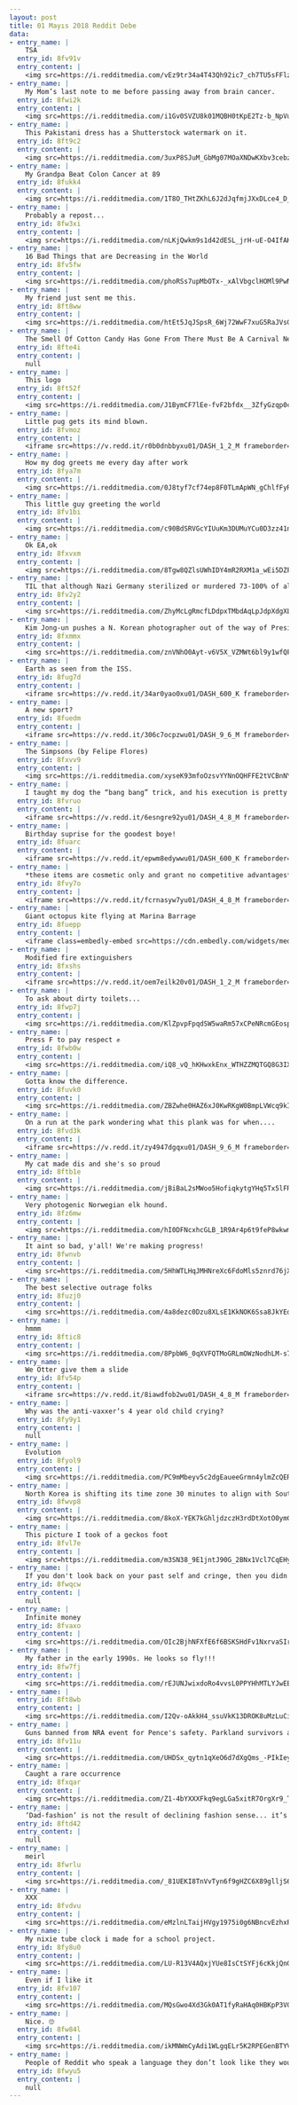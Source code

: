```yaml
---
layout: post
title: 01 Mayıs 2018 Reddit Debe
data:
- entry_name: |
    TSA
  entry_id: 8fv91v
  entry_content: |
    <img src=https://i.redditmedia.com/vEz9tr34a4T43Qh92ic7_ch7TU5sFFlzVSPOE-Dqqjk.jpg?s=bc73a5590b28eca42f5d471488398980 frameborder=0>
- entry_name: |
    My Mom’s last note to me before passing away from brain cancer.
  entry_id: 8fwi2k
  entry_content: |
    <img src=https://i.redditmedia.com/i1Gv0SVZU8k01MQBH0tKpE2Tz-b_NpVuR7dtRZTZEMM.jpg?s=b050b8fd1ca5547732a832592a0adf00 frameborder=0>
- entry_name: |
    This Pakistani dress has a Shutterstock watermark on it.
  entry_id: 8ft9c2
  entry_content: |
    <img src=https://i.redditmedia.com/3uxP8SJuM_GbMg07MOaXNDwKXbv3cebzaBzo5dkSxOM.jpg?s=b2d509e3fa6ac30ad233e68c59683089 frameborder=0>
- entry_name: |
    My Grandpa Beat Colon Cancer at 89
  entry_id: 8fukk4
  entry_content: |
    <img src=https://i.redditmedia.com/1T8O_THtZKhL6J2dJqfmjJXxDLce4_D_OBfB1mRBbtI.jpg?s=92939fcfbc7feb4c6b0d4374abfe5d5f frameborder=0>
- entry_name: |
    Probably a repost...
  entry_id: 8fw3xi
  entry_content: |
    <img src=https://i.redditmedia.com/nLKjQwkm9s1d42dESL_jrH-uE-O4IfAKB4WlV3PTi8Q.jpg?s=53978316167cffd93b8d1612d44ffc09 frameborder=0>
- entry_name: |
    16 Bad Things that are Decreasing in the World
  entry_id: 8fv5fw
  entry_content: |
    <img src=https://i.redditmedia.com/phoRSs7upMbOTx-_xAlVbgclHOMl9PwNyZ3JUPVXfFs.jpg?s=98a0895029fda0c8d7748dff93dd96c0 frameborder=0>
- entry_name: |
    My friend just sent me this.
  entry_id: 8ft8ww
  entry_content: |
    <img src=https://i.redditmedia.com/htEt5JqJSpsR_6Wj72WwF7xuG5RaJVsGkG1Qx47Q0UQ.jpg?s=ff72339767ac01d6de91f9c9899a13a5 frameborder=0>
- entry_name: |
    The Smell Of Cotton Candy Has Gone From There Must Be A Carnival Nearby to Who's The Douche Who's Vaping?.
  entry_id: 8fte4i
  entry_content: |
    null
- entry_name: |
    This logo
  entry_id: 8ft52f
  entry_content: |
    <img src=https://i.redditmedia.com/J1BymCF7lEe-fvF2bfdx__3ZfyGzqp0cWSE7fBCkcFM.jpg?s=813c46484e4ba612ce2f79b9d896e506 frameborder=0>
- entry_name: |
    Little pug gets its mind blown.
  entry_id: 8fvmoz
  entry_content: |
    <iframe src=https://v.redd.it/r0b0dnbbyxu01/DASH_1_2_M frameborder=0></iframe>
- entry_name: |
    How my dog greets me every day after work
  entry_id: 8fya7m
  entry_content: |
    <img src=https://i.redditmedia.com/0J8tyf7cf74ep8F0TLmApWN_gChlfFyR_JtJIf2f5HM.jpg?s=16814adff83f60d0ef86e728b73f2dfb frameborder=0>
- entry_name: |
    This little guy greeting the world
  entry_id: 8fv1bi
  entry_content: |
    <img src=https://i.redditmedia.com/c90BdSRVGcYIUuKm3DUMuYCu0D3zz41n5N45wcgUirw.jpg?s=acaa9fa5b8539123b8574ac43d40126e frameborder=0>
- entry_name: |
    Ok EA,ok
  entry_id: 8fxvxm
  entry_content: |
    <img src=https://i.redditmedia.com/8Tgw8QZlsUWhIDY4mR2RXM1a_wEi5DZF-ExkXqyOOuc.png?s=77a3eafe4ba32b47175155b5547d2bdd frameborder=0>
- entry_name: |
    TIL that although Nazi Germany sterilized or murdered 73-100% of all schizophrenics in Germany (about 220K-269K people), there were no long-term effects on subsequent rates of schizophrenia in Germany. In fact, post WWII rates were unexpectedly high.
  entry_id: 8fv2y2
  entry_content: |
    <img src=https://i.redditmedia.com/ZhyMcLgRmcfLDdpxTMbdAqLpJdpXdgXLYank-HJqGKE.jpg?s=b23e9faf66c846f52b85e936afd209e7 frameborder=0>
- entry_name: |
    Kim Jong-un pushes a N. Korean photographer out of the way of President Moon.
  entry_id: 8fxmmx
  entry_content: |
    <img src=https://i.redditmedia.com/znVNhO0Ayt-v6V5X_VZMWt6bl9y1wfQFzf4_sAMcODg.gif?fm=jpg&s=aa33614d19354048fd634448c8be2dee frameborder=0>
- entry_name: |
    Earth as seen from the ISS.
  entry_id: 8fug7d
  entry_content: |
    <iframe src=https://v.redd.it/34ar0yao0xu01/DASH_600_K frameborder=0></iframe>
- entry_name: |
    A new sport?
  entry_id: 8fuedm
  entry_content: |
    <iframe src=https://v.redd.it/306c7ocpzwu01/DASH_9_6_M frameborder=0></iframe>
- entry_name: |
    The Simpsons (by Felipe Flores)
  entry_id: 8fxvv9
  entry_content: |
    <img src=https://i.redditmedia.com/xyseK93mfoOzsvYYNnOQHFFE2tVCBnNYo1IZK3xGEWg.jpg?s=62a5c42a4e988125d079160a35ad144f frameborder=0>
- entry_name: |
    I taught my dog the “bang bang” trick, and his execution is pretty adorable.
  entry_id: 8fvruo
  entry_content: |
    <iframe src=https://v.redd.it/6esngre92yu01/DASH_4_8_M frameborder=0></iframe>
- entry_name: |
    Birthday suprise for the goodest boye!
  entry_id: 8fuarc
  entry_content: |
    <iframe src=https://v.redd.it/epwm8edywwu01/DASH_600_K frameborder=0></iframe>
- entry_name: |
    *these items are cosmetic only and grant no competitive advantages*
  entry_id: 8fvy7o
  entry_content: |
    <iframe src=https://v.redd.it/fcrnasyw7yu01/DASH_4_8_M frameborder=0></iframe>
- entry_name: |
    Giant octopus kite flying at Marina Barrage
  entry_id: 8fuepp
  entry_content: |
    <iframe class=embedly-embed src=https://cdn.embedly.com/widgets/media.html?src=https%3A%2F%2Fgfycat.com%2Fifr%2FLateSeparateAsianwaterbuffalo&url=https%3A%2F%2Fgfycat.com%2Fgifs%2Fdetail%2FLateSeparateAsianwaterbuffalo&image=https%3A%2F%2Fthumbs.gfycat.com%2FLateSeparateAsianwaterbuffalo-size_restricted.gif&key=2aa3c4d5f3de4f5b9120b660ad850dc9&type=text%2Fhtml&schema=gfycat width=600 height=338 scrolling=no frameborder=0 allowfullscreen></iframe>
- entry_name: |
    Modified fire extinguishers
  entry_id: 8fxshs
  entry_content: |
    <iframe src=https://v.redd.it/oem7eilk20v01/DASH_1_2_M frameborder=0></iframe>
- entry_name: |
    To ask about dirty toilets...
  entry_id: 8fwp7j
  entry_content: |
    <img src=https://i.redditmedia.com/KlZpvpFpqdSW5waRm57xCPeNRcmGEospdMJNTM63WNo.png?s=f7a45ef32f4ad028f3282dc1ec39ffc5 frameborder=0>
- entry_name: |
    Press F to pay respect ✊
  entry_id: 8fwb0w
  entry_content: |
    <img src=https://i.redditmedia.com/iQ8_vQ_hKHwxkEnx_WTHZZMQTGQ8G3IXZYc47Vq2nFM.jpg?s=ec4d2266aed6a552e0ce053c7478bd81 frameborder=0>
- entry_name: |
    Gotta know the difference.
  entry_id: 8fuvk0
  entry_content: |
    <img src=https://i.redditmedia.com/ZBZwhe0HAZ6xJ0KwRKgW0BmpLVWcq9kITf4NHSjnnR4.jpg?s=b9b6ef7fc16729d1b64cebb6f5e129eb frameborder=0>
- entry_name: |
    On a run at the park wondering what this plank was for when....
  entry_id: 8fvd3k
  entry_content: |
    <iframe src=https://v.redd.it/zy4947dgqxu01/DASH_9_6_M frameborder=0></iframe>
- entry_name: |
    My cat made dis and she's so proud
  entry_id: 8ftb1e
  entry_content: |
    <img src=https://i.redditmedia.com/jBiBaL2sMWoo5HofiqkytgYHq5Tx5lFR6EfEPIcuxgk.jpg?s=93b10c2113aa90150e878a005396d58a frameborder=0>
- entry_name: |
    Very photogenic Norwegian elk hound.
  entry_id: 8fz6mw
  entry_content: |
    <img src=https://i.redditmedia.com/hI0DFNcxhcGLB_1R9Ar4p6t9feP8wkwmMfuWeiDqXOQ.jpg?s=e1e5cb1dddb2089bfc546a89e49c2e71 frameborder=0>
- entry_name: |
    It aint so bad, y'all! We're making progress!
  entry_id: 8fwnvb
  entry_content: |
    <img src=https://i.redditmedia.com/5HhWTLHqJMHNreXc6FdoMls5znrd76jXUyLsuWQc_Y4.jpg?s=cdba479d8416fdae8ee72535f49f8aab frameborder=0>
- entry_name: |
    The best selective outrage folks
  entry_id: 8fuzj0
  entry_content: |
    <img src=https://i.redditmedia.com/4a8dezc0Dzu8XLsE1KkNOK6Ssa8JkYEd3RNTMprJSs4.jpg?s=afe2762d62bec1330659ffbdcaf1abec frameborder=0>
- entry_name: |
    hmmm
  entry_id: 8ftic8
  entry_content: |
    <img src=https://i.redditmedia.com/8PpbW6_0qXVFQTMoGRLmOWzNodhLM-s7YACMDTg6LOo.jpg?s=658f6c26e1c3404d2cfab071e1a1d948 frameborder=0>
- entry_name: |
    We Otter give them a slide
  entry_id: 8fv54p
  entry_content: |
    <iframe src=https://v.redd.it/8iawdfob2wu01/DASH_4_8_M frameborder=0></iframe>
- entry_name: |
    Why was the anti-vaxxer‘s 4 year old child crying?
  entry_id: 8fy9y1
  entry_content: |
    null
- entry_name: |
    Evolution
  entry_id: 8fyol9
  entry_content: |
    <img src=https://i.redditmedia.com/PC9mMbeyv5c2dgEaueeGrmn4ylmZcQERKgXvtGvulbo.jpg?s=2b158117aa0a1f755ef0049cda766921 frameborder=0>
- entry_name: |
    North Korea is shifting its time zone 30 minutes to align with South Korea's
  entry_id: 8fwvp8
  entry_content: |
    <img src=https://i.redditmedia.com/8koX-YEK7kGhljdzczH3rdDtXotO0ymCwqBqeyt7euo.jpg?s=3ecd144f9c1b601c03f0283f0d27d85d frameborder=0>
- entry_name: |
    This picture I took of a geckos foot
  entry_id: 8fvl7e
  entry_content: |
    <img src=https://i.redditmedia.com/m3SN38_9E1jntJ90G_2BNx1Vcl7CqEHynUETa9d7D9g.jpg?s=6d1d653d059705a64ca1c79218c21b5c frameborder=0>
- entry_name: |
    If you don't look back on your past self and cringe, then you didn't grow as a person.
  entry_id: 8fwqcw
  entry_content: |
    null
- entry_name: |
    Infinite money
  entry_id: 8fvaxo
  entry_content: |
    <img src=https://i.redditmedia.com/OIc2BjhNFXfE6f6BSKSHdFv1NxrvaSIrREJb6vF4p5I.jpg?s=80814622e37de9d7e96fd94d7d5742ef frameborder=0>
- entry_name: |
    My father in the early 1990s. He looks so fly!!!
  entry_id: 8fw7fj
  entry_content: |
    <img src=https://i.redditmedia.com/rEJUNJwixdoRo4vvsL0PPYHhMTLYJwEECrj8IoBWzrM.jpg?s=6c8009698b0e10adc78e3faf49c98871 frameborder=0>
- entry_name: |
  entry_id: 8ft8wb
  entry_content: |
    <img src=https://i.redditmedia.com/I2Qv-oAkkH4_ssuVkK13DROK8uMzLuCiDRKMSSgIVVY.jpg?s=bda7005ec76dfd25d0ba3026f719ce47 frameborder=0>
- entry_name: |
    Guns banned from NRA event for Pence's safety. Parkland survivors ask, why not for us?
  entry_id: 8fv11u
  entry_content: |
    <img src=https://i.redditmedia.com/UHDSx_qytn1qXeO6d7dXgQms_-PIkIeySU8vrv_wwE0.jpg?s=448c16aa16de09c63de159313546dc92 frameborder=0>
- entry_name: |
    Caught a rare occurrence
  entry_id: 8fxqar
  entry_content: |
    <img src=https://i.redditmedia.com/Z1-4bYXXXFkq9egLGa5xitR7OrgXr9_THnceOnKQWlM.jpg?s=4103a69cb061a1b1ecd884abc6a9fb03 frameborder=0>
- entry_name: |
    ‘Dad-fashion’ is not the result of declining fashion sense... it’s the result of no longer giving a shit about strangers’ opinions.
  entry_id: 8ftd42
  entry_content: |
    null
- entry_name: |
    meirl
  entry_id: 8fwrlu
  entry_content: |
    <img src=https://i.redditmedia.com/_81UEKI8TnVvTyn6f9gHZC6X89glljS6Ia1V3KIzkmY.jpg?s=a9023f45217c896e70ac08d7e553a7f7 frameborder=0>
- entry_name: |
    XXX
  entry_id: 8fvdvu
  entry_content: |
    <img src=https://i.redditmedia.com/eMzlnLTaijHVgy1975i0g6NBncvEzhxPp_z7QWXrLOE.jpg?s=f93c1d73c09a5d44b57b500f676c08bd frameborder=0>
- entry_name: |
    My nixie tube clock i made for a school project.
  entry_id: 8fy8u0
  entry_content: |
    <img src=https://i.redditmedia.com/LU-R13V4AQxjYUe8IsCtSYFj6cKkjQnG0x9zYK2Qhlc.jpg?s=b08073852d2e3c9e2841039dd879661f frameborder=0>
- entry_name: |
    Even if I like it
  entry_id: 8fv107
  entry_content: |
    <img src=https://i.redditmedia.com/MQsGwo4Xd3Gk0AT1fyRaHAq0HBKpP3VCzzob7BJzusI.jpg?s=9ef538712477e4b620ea07e0871374f4 frameborder=0>
- entry_name: |
    Nice. 🙄
  entry_id: 8fw84l
  entry_content: |
    <img src=https://i.redditmedia.com/ikMNWmCyAdi1WLgqELr5K2RPEGenBTYVSBmzmpvNVWE.jpg?s=96fd38204487fb9260e0d3d9dd6e93fd frameborder=0>
- entry_name: |
    People of Reddit who speak a language they don’t look like they would speak, have you ever had someone talk bad about you in your second language? What happened after?
  entry_id: 8fwyu5
  entry_content: |
    null
---
```

